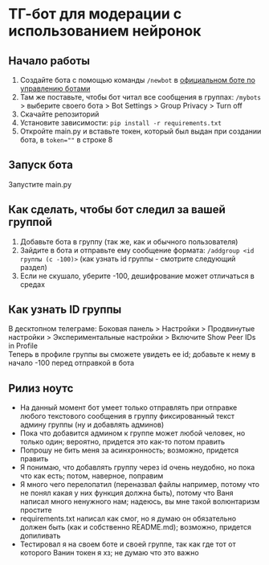 # ТГ-бот для модерации с использованием нейронок 
## Начало работы
1. Создайте бота с помощью команды `/newbot` в [официальном боте по управлению ботами](https://t.me/BotFather)
2. Там же поставьте, чтобы бот читал все сообщения в группах: `/mybots` > выберите своего бота > Bot Settings > Group Privacy > Turn off
3. Скачайте репозиторий
4. Установите зависимости: `pip install -r requirements.txt`
4. Откройте main.py и вставьте токен, который был выдан при создании бота, в `token=""` в строке 8
## Запуск бота
Запустите main.py
## Как сделать, чтобы бот следил за вашей группой
1. Добавьте бота в группу (так же, как и обычного пользователя)
2. Зайдите в бота и отправьте ему сообщение формата: `/addgroup <id группы (с -100)>` (как узнать id группы - смотрите следующий раздел)
3. Если не скушало, уберите -100, дешифрование может отличаться в средах
## Как узнать ID группы
В десктопном телеграме: Боковая панель > Настройки > Продвинутые настройки > Экспериментальные настройки > Включите Show Peer IDs in Profile  
Теперь в профиле группы вы сможете увидеть ee id; добавьте к нему в начало -100 перед отправкой в бота
## Рилиз ноутс
* На данный момент бот умеет только отправлять при отправке любого текстового сообщения в группу фиксированный текст админу группы (ну и добавлять админов)
* Пока что добавится админом к группе может любой человек, но только один; вероятно, придется это как-то потом править
* Попрошу не бить меня за асинхронность; возможно, придется править
* Я понимаю, что добавлять группу через id очень неудобно, но пока что как есть; потом, наверное, поправим
* Я много чего перелопатил (переназвал файлы например, потому что не понял какая у них функция должна быть), потому что Ваня написал много ненужного нам; надеюсь, вы мне такой волюнтаризм простите
* requirements.txt написал как смог, но я думаю он обязательно должен быть (как и собственно README.md); возможно, придется допиливать
* Тестировал я на своем боте и своей группе, так как где тот от которого Ванин токен я хз; не думаю что это важно